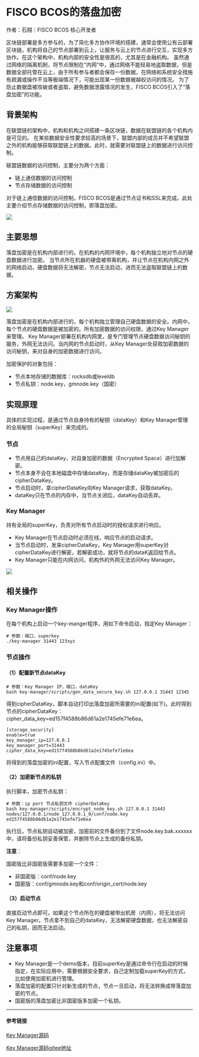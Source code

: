 # FISCO BCOS的落盘加密

作者：石翔｜FISCO BCOS 核心开发者

区块链部署是多方参与的，为了简化多方协作环境的搭建，通常会使用公有云部署区块链。机构将自己的节点部署到云上，让服务与云上的节点进行交互，实现多方协作。在这个架构中，机构内部的安全性是很高的，尤其是在金融机构。
虽然通过网络的隔离机制，将节点限制在“内网”中，通过网络不能轻易地盗取数据，但是数据全部托管在云上，由于所有参与者都会保存一份数据，在网络和系统安全措施有疏漏或操作不当等极端情况下，可能出现某一份数据被越权访问的情况。
为了防止数据盘被攻破或者盗取，避免数据泄露情况的发生，FISCO BCOS引入了“落盘加密”的功能。

## 背景架构

在联盟链的架构中，机构和机构之间搭建一条区块链，数据在联盟链的各个机构内是可见的。
在某些数据安全性要求较高的场景下，联盟内部的成员并不希望联盟之外的机构能够获取联盟链上的数据。此时，就需要对联盟链上的数据进行访问控制。

联盟链数据的访问控制，主要分为两个方面：

- 链上通信数据的访问控制
- 节点存储数据的访问控制

对于链上通信数据的访问控制，FISCO BCOS是通过节点证书和SSL来完成。此处主要介绍节点存储数据的访问控制，即落盘加密。

![](../../../../images/articles/disk_encryption/IMG_4939.PNG)

## 主要思想

落盘加密是在机构内部进行的。在机构的内网环境中，每个机构独立地对节点的硬盘数据进行加密。
当节点所在机器的硬盘被带离机构，并让节点在机构内网之外的网络启动，硬盘数据将无法解密，节点无法启动，进而无法盗取联盟链上的数据。

## 方案架构

![](../../../../images/articles/disk_encryption/IMG_4940.PNG)

落盘加密是在机构内部进行的，每个机构独立管理自己硬盘数据的安全。内网中，每个节点的硬盘数据是被加密的。所有加密数据的访问权限，通过Key Manager来管理。
Key Manager部署在机构内网里，是专门管理节点硬盘数据访问秘钥的服务，外网无法访问。当内网的节点启动时，从Key Manager处获取加密数据的访问秘钥，来对自身的加密数据进行访问。

加密保护的对象包括：

- 节点本地存储的数据库：rocksdb或leveldb
- 节点私钥：node.key，gmnode.key（国密）

## 实现原理

具体的实现过程，是通过节点自身持有的秘钥（dataKey）和Key Manager管理的全局秘钥（superKey）来完成的。

### 节点

- 节点用自己的dataKey，对自身加密的数据（Encrypted Space）进行加解密。
- 节点本身不会在本地磁盘中存储dataKey，而是存储dataKey被加密后的cipherDataKey。
- 节点启动时，拿cipherDataKey向Key Manager请求，获取dataKey。
- dataKey只在节点的内存中，当节点关闭后，dataKey自动丢弃。

### Key Manager

持有全局的superKey，负责对所有节点启动时的授权请求进行响应。

- Key Manager在节点启动时必须在线，响应节点的启动请求。
- 当节点启动时，发来cipherDataKey，Key Manager用superKey对cipherDataKey进行解密，若解密成功，就将节点的dataK返回给节点。
- Key Manager只能在内网访问，机构外的外网无法访问Key Manager。

![](../../../../images/articles/disk_encryption/IMG_4941.PNG)

## 相关操作

### Key Manager操作

在每个机构上启动一个key-manger程序，用如下命令启动，指定Key Manager：

```
# 参数：端口，superkey
./key-manager 31443 123xyz
```

### 节点操作

#### （1）配置新节点dataKey

```
# 参数：Key Manager IP，端口，dataKey
bash key-manager/scripts/gen_data_secure_key.sh 127.0.0.1 31443 12345
```

得到cipherDataKey，脚本自动打印出落盘加密所需要的ini配置(如下)。此时得到节点的cipherDataKey：cipher_data_key=ed157f4588b86d61a2e1745efe71e6ea。

```
[storage_security]
enable=true
key_manager_ip=127.0.0.1
key_manager_port=31443
cipher_data_key=ed157f4588b86d61a2e1745efe71e6ea
```

将得到的落盘加密的ini配置，写入节点配置文件（config.ini）中。

#### （2）加密新节点的私钥

执行脚本，加密节点私钥：

```
# 参数：ip port 节点私钥文件 cipherDataKey
bash key-manager/scripts/encrypt_node_key.sh 127.0.0.1 31443 
nodes/127.0.0.1/node_127.0.0.1_0/conf/node.key 
ed157f4588b86d61a2e1745efe71e6ea
```

执行后，节点私钥自动被加密，加密前的文件备份到了文件node.key.bak.xxxxxx中，请将备份私钥妥善保管，并删除节点上生成的备份私钥。

**注意**：

国密版比非国密版需要多加密一个文件：

- 非国密版：conf/node.key
- 国密版：conf/gmnode.key和conf/origin_cert/node.key

#### （3）启动节点

直接启动节点即可。如果这个节点所在的硬盘被带出机房（内网），将无法访问Key Manager。节点拿不到自己的dataKey，无法解密硬盘数据，也无法解密自己的私钥，因而无法启动。

## 注意事项

- Key Manager是一个demo版本，目前superKey是通过命令行在启动的时候指定，在实际应用中，需要根据安全要求，自己定制加载superKey的方式，比如使用加密机进行管理。
- 落盘加密的配置只针对新生成的节点，节点一旦启动，将无法转换成带落盘加密的节点。
- 国密版的落盘加密比非国密版多加密一个私钥。

------

#### 参考链接

[Key Manager源码](https://github.com/FISCO-BCOS/key-manager)

[Key Manager源码gitee地址](https://gitee.com/FISCO-BCOS/key-manager)
